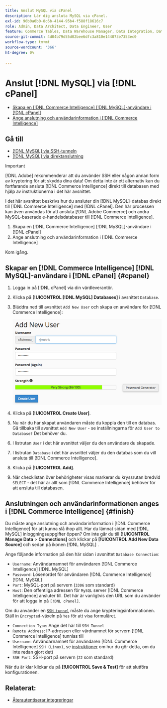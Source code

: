 ```yaml
---
title: Anslut MySQL via cPanel
description: Lär dig ansluta MySQL via cPanel.
exl-id: 90b0a0b0-8c6b-4144-95b4-f588f18616c7
role: Admin, Data Architect, Data Engineer, User
feature: Commerce Tables, Data Warehouse Manager, Data Integration, Data Import/Export, SQL Report Builder
source-git-commit: 4d04b79d55d02bee6dfc3a810e144073e7353ec0
workflow-type: tm+mt
source-wordcount: '366'
ht-degree: 0%

---
```


# Anslut [!DNL MySQL] via [!DNL cPanel]

* [Skapa en  [!DNL Commerce Intelligence] [!DNL MySQL]-användare i  [!DNL cPanel]](#cpanel)
* [Ange anslutning och användarinformation i  [!DNL Commerce Intelligence]](#finish)

## Gå till

* [[!DNL MySQL] via SSH-tunneln](../integrations/mysql-via-ssh-tunnel.md)
* [[!DNL MySQL] via direktanslutning](../integrations/mysql-via-a-direct-connection.md)

>[!IMPORTANT]
>
>[!DNL Adobe] rekommenderar att du använder SSH eller någon annan form av kryptering för att skydda dina data! Om detta inte är ett alternativ kan du fortfarande ansluta [!DNL Commerce Intelligence] direkt till databasen med hjälp av instruktionerna i det här avsnittet.

I det här avsnittet beskrivs hur du ansluter din [!DNL MySQL]-databas direkt till [!DNL Commerce Intelligence] med [!DNL cPanel]. Den här processen kan även användas för att ansluta [!DNL Adobe Commerce] och andra MySQL-baserade e-handelsdatabaser till [!DNL Commerce Intelligence].

1. Skapa en [!DNL Commerce Intelligence] [!DNL MySQL]-användare i [!DNL cPanel]
1. Ange anslutning och användarinformation i [!DNL Commerce Intelligence]

Kom igång.

## Skapar en [!DNL Commerce Intelligence] [!DNL MySQL]-användare i [!DNL cPanel] {#cpanel}

1. Logga in på [!DNL cPanel] via din värdleverantör.
1. Klicka på **[!UICONTROL [!DNL MySQL] Databases]** i avsnittet `Database`.
1. Bläddra ned till avsnittet `Add New User` och skapa en användare för [!DNL Commerce Intelligence]:

   ![Gränssnittet MySQL-databaser i panelen visar användarformuläret ](../../../assets/create-mbi-mysql-user-cpanel.png)

1. Klicka på **[!UICONTROL Create User]**.
1. Nu när du har skapat användaren måste du koppla den till en databas. Gå tillbaka till avsnittet `Add New User` - se inställningarna för `Add User to Database?` Det behöver du.
1. I listrutan `User` i det här avsnittet väljer du den användare du skapade.
1. I listrutan `Database` i det här avsnittet väljer du den databas som du vill ansluta till [!DNL Commerce Intelligence].
1. Klicka på **[!UICONTROL Add]**.
1. När checklistan över behörigheter visas markerar du kryssrutan bredvid `SELECT` - det här är allt som [!DNL Commerce Intelligence] behöver för att ansluta till databasen.

## Anslutningen och användarinformationen anges i [!DNL Commerce Intelligence] {#finish}

Du måste ange anslutning och användarinformation i [!DNL Commerce Intelligence] för att kunna slå ihop allt. Har du lämnat sidan med [!DNL MySQL] inloggningsuppgifter öppen? Om inte går du till **[!UICONTROL Manage Data** > **Connections]** och klickar på **[!UICONTROL Add New Data Source]** och sedan på ikonen [!DNL MySQL] .

Ange följande information på den här sidan i avsnittet `Database Connection`:

* `Username`: Användarnamnet för användaren [!DNL Commerce Intelligence] [!DNL MySQL]
* `Password`: Lösenordet för användaren [!DNL Commerce Intelligence] [!DNL MySQL]
* `Port`: MySQL-port på servern (`3306` som standard)
* `Host`: Den offentliga adressen för `MySQL` server [!DNL Commerce Intelligence] ansluter till. Det här är vanligtvis den URL som du använder för att logga in på `[!DNL cPanel]`.

Om du använder en [`SSH tunnel`](../integrations/mysql-via-ssh-tunnel.md) måste du ange krypteringsinformationen. Ställ in `Encrypted`-växeln på `Yes` för att visa formuläret.

* `Connection Type`: Ange det här till `SSH Tunnel`
* `Remote Address`: IP-adressen eller värdnamnet för servern [!DNL Commerce Intelligence] tunnlas till
* `Username`: Användarnamnet för användaren [!DNL Commerce Intelligence] `SSH (Linux)`, se [instruktioner](../../../data-analyst/importing-data/integrations/mysql-via-ssh-tunnel.md) om hur du gör detta, om du inte redan gjort det)
* `SSH Port`: SSH-port på servern (`22` som standard)

När du är klar klickar du på **[!UICONTROL Save & Test]** för att slutföra konfigurationen.

## Relaterat:

* [Återautentiserar integreringar](https://experienceleague.adobe.com/docs/commerce-knowledge-base/kb/how-to/mbi-reauthenticating-integrations.html)
